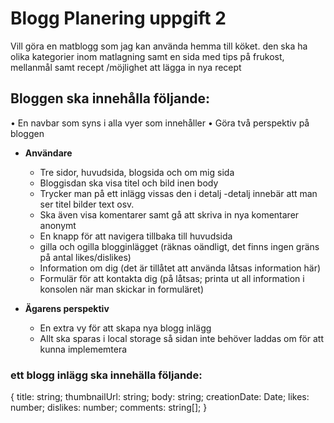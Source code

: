  
 # Blogg Planering uppgift 2

Vill göra en matblogg som jag kan använda hemma till köket. den ska ha olika kategorier inom matlagning samt en sida med tips på frukost, mellanmål samt recept /möjlighet att lägga in nya recept 

 ## Bloggen ska innehålla följande:
• En navbar som syns i alla vyer som innehåller
• Göra två perspektiv på bloggen

- **Användare**
   - Tre sidor, huvudsida, blogsida och om mig sida
   - Bloggisdan ska visa titel och bild inen body
   - Trycker man på ett inlägg vissas den i detalj -detalj innebär att man ser titel bilder text osv.
   - Ska även visa komentarer samt gå att skriva in nya komentarer anonymt
   - En knapp för att navigera tillbaka till huvudsida
   - gilla och ogilla blogginlägget (räknas oändligt, det finns ingen gräns på antal likes/dislikes)
   - Information om dig (det är tillåtet att använda låtsas information här)
   - Formulär för att kontakta dig (på låtsas; printa ut all information i konsolen när man skickar in formuläret)

- **Ägarens perspektiv**
   - En extra vy för att skapa nya blogg inlägg
   - Allt ska sparas i local storage så sidan inte behöver laddas om för att kunna implememtera

 ### ett blogg inlägg ska innehälla följande: 

{
title: string;
thumbnailUrl: string;
body: string;
creationDate: Date;
likes: number;
dislikes: number;
comments: string[];
}
